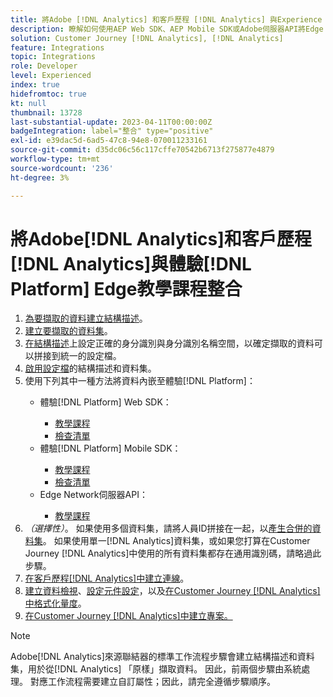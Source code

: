 ```yaml
---
title: 將Adobe [!DNL Analytics] 和客戶歷程 [!DNL Analytics] 與Experience [!DNL Platform] Edge教學課程整合
description: 瞭解如何使用AEP Web SDK、AEP Mobile SDK或Adobe伺服器API將Edge Network [!DNL Analytics] 與Customer Journey [!DNL Analytics] 整合。
solution: Customer Journey [!DNL Analytics], [!DNL Analytics]
feature: Integrations
topic: Integrations
role: Developer
level: Experienced
index: true
hidefromtoc: true
kt: null
thumbnail: 13728
last-substantial-update: 2023-04-11T00:00:00Z
badgeIntegration: label="整合" type="positive"
exl-id: e39dac5d-6ad5-47c8-94e8-070011233161
source-git-commit: d35dc06c56c117cffe70542b6713f275877e4879
workflow-type: tm+mt
source-wordcount: '236'
ht-degree: 3%

---
```


# 將Adobe[!DNL Analytics]和客戶歷程[!DNL Analytics]與體驗[!DNL Platform] Edge教學課程整合

<ol>
    <li><a href="https://experienceleague.adobe.com/zh-hant?lang=en#dashboard/learning" _target="_blank" rel="noopener noreferrer">為要擷取的資料建立結構描述</a>。</li>
    <li><a href="https://experienceleague.adobe.com/docs/platform-learn/tutorials/data-ingestion/create-datasets-and-ingest-data.html?lang=zh-Hant" _target="_blank" rel="noopener noreferrer">建立要擷取的資料集</a>。</a></li>
    <li><a href="https://experienceleague.adobe.com/docs/platform-learn/tutorials/identities/label-ingest-and-verify-identity-data.html?lang=zh-Hant" _target="_blank" rel="noopener noreferrer">在結構描述</a>上設定正確的身分識別與身分識別名稱空間，以確定擷取的資料可以拼接到統一的設定檔。</li> 
    <li><a href="https://experienceleague.adobe.com/docs/platform-learn/tutorials/profiles/bring-data-into-the-real-time-customer-profile.html?lang=zh-Hant" _target="_blank" rel="noopener noreferrer">啟用設定檔</a>的結構描述和資料集。</li>
    <li>使用下列其中一種方法將資料內嵌至體驗[!DNL Platform]：</li>
        <ul>
            <li>體驗[!DNL Platform] Web SDK：</li>
                <ul>
                    <li><a href="https://experienceleague.adobe.com/docs/platform-learn/implement-web-sdk/overview.html?lang=zh-Hant" _target="_blank" rel="noopener noreferrer">教學課程</a></li>
                    <li><a href="https://experienceleague.adobe.com/docs/analytics/implementation/aep-edge/web-sdk/overview.html?lang=zh-Hant" _target="_blank" rel="noopener noreferrer">檢查清單</a></li>
                </ul>
            <li>體驗[!DNL Platform] Mobile SDK：</li>
                <ul>
                    <li><a href="https://experienceleague.adobe.com/docs/platform-learn/data-collection/mobile-sdk/create-mobile-properties.html?lang=zh-Hant" _target="_blank" rel="noopener noreferrer">教學課程</a></li>
                    <li><a href="https://experienceleague.adobe.com/docs/analytics/implementation/aep-edge/mobile-sdk/overview.html?lang=zh-Hant" _target="_blank" rel="noopener noreferrer">檢查清單</a></li>
                </ul></li>
            <li>Edge Network伺服器API：</li>
                <ul>
                    <li><a href="https://experienceleague.adobe.com/docs/experience-platform/edge-network-server-api/interacting-other-adobe-solutions/interacting-adobe-analytics.html?lang=zh-Hant" _target="_blank" rel="noopener noreferrer">教學課程</a></li>
                </ul>
       </ul>
    <li><i>（選擇性）</i>。 如果使用多個資料集，請將人員ID拼接在一起，以<a href="https://experienceleague.adobe.com/docs/analytics-platform/using/cja-connections/combined-dataset.html?lang=zh-Hant" _target="_blank" rel="noopener noreferrer">產生合併的資料集</a>。 如果使用單一[!DNL Analytics]資料集，或如果您打算在Customer Journey [!DNL Analytics]中使用的所有資料集都存在通用識別碼，請略過此步驟。</li>
    <li><a href="https://experienceleague.adobe.com/docs/customer-journey-analytics-learn/tutorials/connections/connecting-customer-journey-analytics-to-data-sources-in-platform.html?lang=zh-Hant" _target="_blank" rel="noopener noreferrer">在客戶歷程[!DNL Analytics]中建立連線</a>。</li>
    <li><a href="https://experienceleague.adobe.com/docs/customer-journey-analytics-learn/tutorials/data-views/basic-configuration-for-data-views.html?lang=zh-Hant" _target="_blank" rel="noopener noreferrer">建立資料檢視</a>、<a href="https://experienceleague.adobe.com/docs/customer-journey-analytics-learn/tutorials/data-views/configuring-component-settings-in-data-views.html?lang=zh-Hant" _target="_blank" rel="noopener noreferrer">設定元件設定</a>，以及<a href="https://experienceleague.adobe.com/docs/customer-journey-analytics-learn/tutorials/data-views/formatting-metrics-in-data-views.html?lang=zh-Hant" _target="_blank" rel="noopener noreferrer">在Customer Journey [!DNL Analytics]中格式化量度</a>。
    <li><a href="https://experienceleague.adobe.com/docs/customer-journey-analytics-learn/tutorials/analysis-workspace/workspace-projects/build-a-new-project.html?lang=zh-Hant" _target="_blank" rel="noopener noreferrer">在Customer Journey [!DNL Analytics]中建立專案。</a></li>
</ol>

>[!NOTE]
>
>Adobe[!DNL Analytics]來源聯結器的標準工作流程步驟會建立結構描述和資料集，用於從[!DNL Analytics] 「原樣」擷取資料。 因此，前兩個步驟由系統處理。 對應工作流程需要建立自訂屬性；因此，請完全遵循步驟順序。
